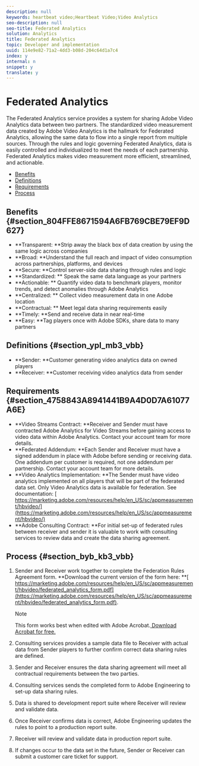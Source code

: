 ```yaml
---
description: null
keywords: heartbeat video;Heartbeat Video;Video Analytics
seo-description: null
seo-title: Federated Analytics
solution: Analytics
title: Federated Analytics
topic: Developer and implementation
uuid: 114e9e82-71a2-4dd3-b08d-204c64d1a7c4
index: y
internal: n
snippet: y
translate: y
---
```


# Federated Analytics

The Federated Analytics service provides a system for sharing Adobe Video Analytics data between two partners. The standardized video measurement data created by Adobe Video Analytics is the hallmark for Federated Analytics, allowing the same data to flow into a single report from multiple sources. Through the rules and logic governing Federated Analytics, data is easily controlled and individualized to meet the needs of each partnership. Federated Analytics makes video measurement more efficient, streamlined, and actionable.


* [ Benefits](#concept_76411F699D6F4384A86924C3E8C0AB4B/section_804FFE8671594A6FB769CBE79EF9D627)
* [ Definitions](#concept_76411F699D6F4384A86924C3E8C0AB4B/section_ypl_mb3_vbb)
* [ Requirements](#concept_76411F699D6F4384A86924C3E8C0AB4B/section_4758843A8941441B9A4D0D7A61077A6E)
* [ Process](#concept_76411F699D6F4384A86924C3E8C0AB4B/section_byb_kb3_vbb)


## Benefits {#section_804FFE8671594A6FB769CBE79EF9D627}


* **Transparent: **Strip away the black box of data creation by using the same logic across companies
* **Broad: **Understand the full reach and impact of video consumption across partnerships, platforms, and devices
* **Secure: **Control server-side data sharing through rules and logic
* **Standardized: ** Speak the same data language as your partners
* **Actionable: ** Quantify video data to benchmark players, monitor trends, and detect anomalies through Adobe Analytics
* **Centralized: ** Collect video measurement data in one Adobe location
* **Contractual: ** Meet legal data sharing requirements easily
* **Timely: **Send and receive data in near real-time
* **Easy: **Tag players once with Adobe SDKs, share data to many partners


## Definitions {#section_ypl_mb3_vbb}


* **Sender: **Customer generating video analytics data on owned players
* **Receiver: **Customer receiving video analytics data from sender


## Requirements {#section_4758843A8941441B9A4D0D7A61077A6E}


* **Video Streams Contract: **Receiver and Sender must have contracted Adobe Analytics for Video Streams before gaining access to video data within Adobe Analytics. Contact your account team for more details.
* **Federated Addendum: **Each Sender and Receiver must have a signed addendum in place with Adobe before sending or receiving data. One addendum per customer is required, not one addendum per partnership. Contact your account team for more details.
* **Video Analytics Implementation: **The Sender must have video analytics implemented on all players that will be part of the federated data set. Only Video Analytics data is available for federation. See documentation: [ https://marketing.adobe.com/resources/help/en_US/sc/appmeasurement/hbvideo/](https://marketing.adobe.com/resources/help/en_US/sc/appmeasurement/hbvideo/)
* **Adobe Consulting Contract: **For initial set-up of federated rules between receiver and sender it is valuable to work with consulting services to review data and create the data sharing agreement.


## Process {#section_byb_kb3_vbb}


1. Sender and Receiver work together to complete the Federation Rules Agreement form. **Download the current version of the form here: **[ https://marketing.adobe.com/resources/help/en_US/sc/appmeasurement/hbvideo/federated_analytics_form.pdf](https://marketing.adobe.com/resources/help/en_US/sc/appmeasurement/hbvideo/federated_analytics_form.pdf).

   >[!NOTE]
   >
   >This form works best when edited with Adobe Acrobat.[ Download Acrobat for free.](https://get.adobe.com/reader/)

1. Consulting services provides a sample data file to Receiver with actual data from Sender players to further confirm correct data sharing rules are defined.
1. Sender and Receiver ensures the data sharing agreement will meet all contractual requirements between the two parties.
1. Consulting services sends the completed form to Adobe Engineering to set-up data sharing rules.
1. Data is shared to development report suite where Receiver will review and validate data.
1. Once Receiver confirms data is correct, Adobe Engineering updates the rules to point to a production report suite.
1. Receiver will review and validate data in production report suite.
1. If changes occur to the data set in the future, Sender or Receiver can submit a customer care ticket for support.

